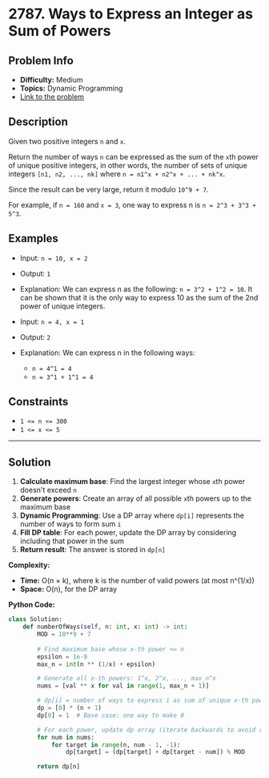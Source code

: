 # 2787. Ways to Express an Integer as Sum of Powers

## Problem Info

- **Difficulty:** Medium
- **Topics:** Dynamic Programming
- [Link to the problem](https://leetcode.com/problems/ways-to-express-an-integer-as-sum-of-powers/)

## Description

Given two positive integers `n` and `x`.

Return the number of ways `n` can be expressed as the sum of the `x`th power of unique positive integers, in other words, the number of sets of unique integers `[n1, n2, ..., nk]` where `n = n1^x + n2^x + ... + nk^x`.

Since the result can be very large, return it modulo `10^9 + 7`.

For example, if `n = 160` and `x = 3`, one way to express n is `n = 2^3 + 3^3 + 5^3`.

## Examples

- Input: `n = 10, x = 2`
- Output: `1`
- Explanation: We can express n as the following: `n = 3^2 + 1^2 = 10`. It can be shown that it is the only way to express 10 as the sum of the 2nd power of unique integers.

- Input: `n = 4, x = 1`
- Output: `2`
- Explanation: We can express n in the following ways:
  - `n = 4^1 = 4`
  - `n = 3^1 + 1^1 = 4`

## Constraints

- `1 <= n <= 300`
- `1 <= x <= 5`

---

## Solution

1. **Calculate maximum base**: Find the largest integer whose `x`th power doesn't exceed `n`
2. **Generate powers**: Create an array of all possible `x`th powers up to the maximum base
3. **Dynamic Programming**: Use a DP array where `dp[i]` represents the number of ways to form sum `i`
4. **Fill DP table**: For each power, update the DP array by considering including that power in the sum
5. **Return result**: The answer is stored in `dp[n]`

**Complexity:**

- **Time:** O(n × k), where k is the number of valid powers (at most n^(1/x))
- **Space:** O(n), for the DP array

**Python Code:**

```python
class Solution:
    def numberOfWays(self, n: int, x: int) -> int:
        MOD = 10**9 + 7
        
        # Find maximum base whose x-th power <= n
        epsilon = 1e-9
        max_n = int(n ** (1/x) + epsilon)

        # Generate all x-th powers: 1^x, 2^x, ..., max_n^x
        nums = [val ** x for val in range(1, max_n + 1)]

        # dp[i] = number of ways to express i as sum of unique x-th powers
        dp = [0] * (n + 1)
        dp[0] = 1  # Base case: one way to make 0

        # For each power, update dp array (iterate backwards to avoid reuse)
        for num in nums:
            for target in range(n, num - 1, -1):
                dp[target] = (dp[target] + dp[target - num]) % MOD

        return dp[n]
```
